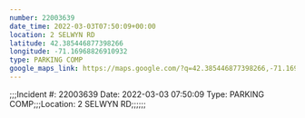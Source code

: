 ```yaml
---
number: 22003639
date_time: 2022-03-03T07:50:09+00:00
location: 2 SELWYN RD
latitude: 42.385446877398266
longitude: -71.16968826910932
type: PARKING COMP
google_maps_link: https://maps.google.com/?q=42.385446877398266,-71.16968826910932
---
```


;;;Incident #: 22003639  Date: 2022-03-03 07:50:09   Type: PARKING COMP;;;Location: 2 SELWYN RD;;;;;;
